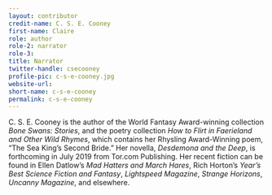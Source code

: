 ```yaml
---
layout: contributor
credit-name: C. S. E. Cooney
first-name: Claire
role: author
role-2: narrator
role-3:
title: Narrator
twitter-handle: csecooney
profile-pic: c-s-e-cooney.jpg
website-url:
short-name: c-s-e-cooney
permalink: c-s-e-cooney
---
```


C. S. E. Cooney is the author of the World Fantasy Award-winning collection _Bone Swans: Stories_, and the poetry collection _How to Flirt in Faerieland and Other Wild Rhymes_, which contains her Rhysling Award-Winning poem, “The Sea King’s Second Bride.” Her novella, _Desdemona and the Deep_, is forthcoming in July 2019 from Tor.com Publishing. Her recent fiction can be found in Ellen Datlow’s _Mad Hatters and March Hares_, Rich Horton’s _Year’s Best Science Fiction and Fantasy_, _Lightspeed Magazine_, _Strange Horizons_, _Uncanny Magazine_, and elsewhere.
